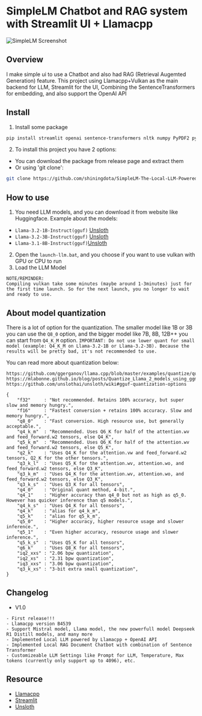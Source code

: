 # SimpleLM Chatbot and RAG system with Streamlit UI + Llamacpp
![SimpleLM Screenshot](https://github.com/user-attachments/assets/31efc84e-105a-4030-a11d-33d39de04af7)

## Overview
I make simple ui to use a Chatbot and also had RAG (Retrieval Augemted Generation) feature. This project using Llamacpp+Vulkan as the main backend for LLM, Streamlit for the UI, Combining the SentenceTransformers for embedding, and also support the OpenAI API

## Install
1. Install some package
```bash
pip install streamlit openai sentence-transformers nltk numpy PyPDF2 python-docx
```

2. To install this project you have 2 options:
- You can download the package from release page and extract them
- Or using 'git clone':

```bash
git clone https://github.com/shiningdota/SimpleLM-The-Local-LLM-Powered-by-Llamacpp.git
```

## How to use
1. You need LLM models, and you can download it from website like Huggingface. Example about the models:
- `Llama-3.2-1B-Instruct(gguf)`
[Unsloth](https://huggingface.co/unsloth/Llama-3.2-1B-Instruct-GGUF)
- `Llama-3.2-3B-Instruct(gguf)`
[Unsloth](https://huggingface.co/unsloth/Llama-3.2-3B-Instruct-GGUF)
- `Llama-3.1-8B-Instruct(gguf)`[Unsloth](https://huggingface.co/bartowski/Meta-Llama-3.1-8B-Instruct-GGUF)
2. Open the `launch-llm.bat`, and you choose if you want to use vulkan with GPU or CPU to run
3. Load the LLM Model
```
NOTE/REMINDER: 
Compiling vulkan take some minutes (maybe around 1-3minutes) just for the first time launch. So for the next launch, you no longer to wait and ready to use.
```

## About model quantization
There is a lot of option for the quantization. The smaller model like 1B or 3B you can use the `Q8_0` option, and the bigger model like 7B, 8B, 12B++ you can start from `Q4_K_M` option. 
`IMPORTANT: Do not use lower quant for small model (example: Q4_K_M on Llama-3.2-1B or Llama-3.2-3B). Because the results will be pretty bad, it's not recommended to use.`

You can read more about quantization below:
```
https://github.com/ggerganov/llama.cpp/blob/master/examples/quantize/quantize.cpp#L19
https://mlabonne.github.io/blog/posts/Quantize_Llama_2_models_using_ggml.html
https://github.com/unslothai/unsloth/wiki#gguf-quantization-options

{
    "f32"     : "Not recommended. Retains 100% accuracy, but super slow and memory hungry.",
    "f16"     : "Fastest conversion + retains 100% accuracy. Slow and memory hungry.",
    "q8_0"    : "Fast conversion. High resource use, but generally acceptable.",
    "q4_k_m"  : "Recommended. Uses Q6_K for half of the attention.wv and feed_forward.w2 tensors, else Q4_K",
    "q5_k_m"  : "Recommended. Uses Q6_K for half of the attention.wv and feed_forward.w2 tensors, else Q5_K",
    "q2_k"    : "Uses Q4_K for the attention.vw and feed_forward.w2 tensors, Q2_K for the other tensors.",
    "q3_k_l"  : "Uses Q5_K for the attention.wv, attention.wo, and feed_forward.w2 tensors, else Q3_K",
    "q3_k_m"  : "Uses Q4_K for the attention.wv, attention.wo, and feed_forward.w2 tensors, else Q3_K",
    "q3_k_s"  : "Uses Q3_K for all tensors",
    "q4_0"    : "Original quant method, 4-bit.",
    "q4_1"    : "Higher accuracy than q4_0 but not as high as q5_0. However has quicker inference than q5 models.",
    "q4_k_s"  : "Uses Q4_K for all tensors",
    "q4_k"    : "alias for q4_k_m",
    "q5_k"    : "alias for q5_k_m",
    "q5_0"    : "Higher accuracy, higher resource usage and slower inference.",
    "q5_1"    : "Even higher accuracy, resource usage and slower inference.",
    "q5_k_s"  : "Uses Q5_K for all tensors",
    "q6_k"    : "Uses Q8_K for all tensors",
    "iq2_xxs" : "2.06 bpw quantization",
    "iq2_xs"  : "2.31 bpw quantization",
    "iq3_xxs" : "3.06 bpw quantization",
    "q3_k_xs" : "3-bit extra small quantization",
}
```

## Changelog
- V1.0
```
- First release!!!
- Llamacpp version B4539
- Support Mistral model, Llama model, the new powerfull model Deepseek R1 Distill models, and many more
- Implemented Local LLM powered by Llamacpp + OpenAI API
- Implemented Local RAG Document Chatbot with combination of Sentence Transformer
- Customizeable LLM Settings like Prompt for LLM, Temperature, Max tokens (currently only support up to 4096), etc. 
```

## Resource
- [Llamacpp](https://github.com/ggerganov/llama.cpp)
- [Streamlit](https://streamlit.io/)
- [Unsloth](https://unsloth.ai/)
